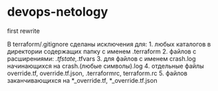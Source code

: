 # devops-netology
first rewrite

В terraform/.gitignore сделаны исключения для:
    1. любых каталогов в директории содержащих папку с именем .terraform
    2. файлов с расширениями: *.tfstate,*.tfvars
    3. для файлов с именем crash.log начинающихся на crash.(любые символы).log
    4. отдельные файлы override.tf, override.tf.json, .terraformrc, terraform.rc
    5. файлов заканчивающихся на *_override.tf, *_override.tf.json